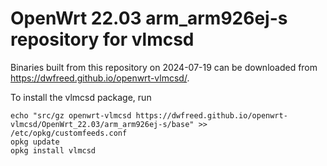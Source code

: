 OpenWrt 22.03 arm_arm926ej-s repository for vlmcsd
========

Binaries built from this repository on 2024-07-19 can be downloaded from <https://dwfreed.github.io/openwrt-vlmcsd/>.

To install the vlmcsd package, run

```
echo "src/gz openwrt-vlmcsd https://dwfreed.github.io/openwrt-vlmcsd/OpenWrt_22.03/arm_arm926ej-s/base" >> /etc/opkg/customfeeds.conf
opkg update
opkg install vlmcsd
```
